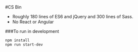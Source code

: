 #CS Bin

- Roughly 180 lines of ES6 and jQuery and 300 lines of Sass.
- No React or Angular

###To run in development

```
npm install
npm run start-dev
```